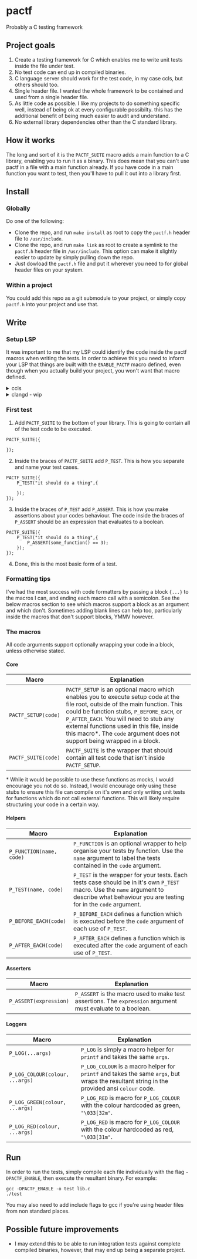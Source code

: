 # pactf

Probably a C testing framework

## Project goals

1. Create a testing framework for C which enables me to write unit tests inside the file under test.
2. No test code can end up in compiled binaries.
3. C language server should work for the test code, in my case ccls, but others should too.
4. Single header file. I wanted the whole framework to be contained and used from a single header file.
5. As little code as possible. I like my projects to do something specific well, instead of being ok at every configurable possibilty. this has the additional benefit of being much easier to audit and understand.
6. No external library dependencies other than the C standard library.

## How it works

The long and sort of it is the `PACTF_SUITE` macro adds a main function to a C library, enabling you to run it as a binary. This does mean that you can't use pactf in a file with a main function already. If you have code in a main function you want to test, then you'll have to pull it out into a library first.

## Install

### Globally

Do one of the following:

- Clone the repo, and run `make install` as root to copy the `pactf.h` header file to `/usr/include`.
- Clone the repo, and run `make link` as root to create a symlink to the `pactf.h` header file in `/usr/include`. This option can make it slightly easier to update by simply pulling down the repo.
- Just dowload the `pactf.h` file and put it wherever you need to for global header files on your system.

### Within a project

You could add this repo as a git submodule to your project, or simply copy `pactf.h` into your project and use that.

## Write

### Setup LSP

It was important to me that my LSP could identify the code inside the pactf macros when writing the tests. In order to achieve this you need to inform your LSP that things are built with the `ENABLE_PACTF` macro defined, even though when you actually build your project, you won't want that macro defined.

<details>
    <summary>ccls</summary>
    You can configure ccls to recognise the code inside the pactf macros by doing one of:  
    <ul>
        <li>Setting <code>-DPACTF_ENABLE</code> when generating your <code>compile_commands.json</code>.</li>
        <li>Add <code>-DPACTF_ENABLE</code> to your <code>.ccls</code> file. See <code>examples/basic</code> for an example.</li>
    </ul>
</details>
<details>
    <summary>clangd - wip</summary>
    WIP
</details>

### First test

1. Add `PACTF_SUITE` to the bottom of your library. This is going to contain all of the test code to be executed.

```
PACTF_SUITE({

});
```

2. Inside the braces of `PACTF_SUITE` add `P_TEST`. This is how you separate and name your test cases.

```
PACTF_SUITE({
    P_TEST("it should do a thing",{

    });
});
```

3. Inside the braces of `P_TEST` add `P_ASSERT`. This is how you make assertions about your codes behaviour. The code inside the braces of `P_ASSERT` should be an expression that evaluates to a boolean.

```
PACTF_SUITE({
    P_TEST("it should do a thing",{
        P_ASSERT(some_function() == 3);
    });
});
```

4. Done, this is the most basic form of a test.

### Formatting tips

I've had the most success with code formatters by passing a block `{...}` to the macros I can, and ending each macro call with a semicolon. See the below macros section to see which macros support a block as an argument and which don't. Sometimes adding blank lines can help too, particularly inside the macros that don't support blocks, YMMV however.

### The macros

All code arguments support optionally wrapping your code in a block, unless otherwise stated.

#### Core

| Macro               | Explanation                                                                                                                                                                                                                                                                                                                                      |
| ------------------- | ------------------------------------------------------------------------------------------------------------------------------------------------------------------------------------------------------------------------------------------------------------------------------------------------------------------------------------------------ |
| `PACTF_SETUP(code)` | `PACTF_SETUP` is an optional macro which enables you to execute setup code at the file root, outside of the main function. This could be function stubs, `P_BEFORE_EACH`, or `P_AFTER_EACH`. You will need to stub any external functions used in this file, inside this macro\*. The `code` argument does not support being wrapped in a block. |
| `PACTF_SUITE(code)` | `PACTF_SUITE` is the wrapper that should contain all test code that isn't inside `PACTF_SETUP`.                                                                                                                                                                                                                                                  |

\* While it would be possible to use these functions as mocks, I would encourage you not do so. Instead, I would encourage only using these stubs to ensure this file can compile on it's own and only writing unit tests for functions which do not call external functions. This will likely require structuring your code in a certain way.

#### Helpers

| Macro                    | Explanation                                                                                                                                                                                  |
| ------------------------ | -------------------------------------------------------------------------------------------------------------------------------------------------------------------------------------------- |
| `P_FUNCTION(name, code)` | `P_FUNCTION` is an optional wrapper to help organise your tests by function. Use the `name` argument to label the tests contained in the `code` argument.                                    |
| `P_TEST(name, code)`     | `P_TEST` is the wrapper for your tests. Each tests case should be in it's own `P_TEST` macro. Use the `name` argument to describe what behaviour you are testing for in the `code` argument. |
| `P_BEFORE_EACH(code)`    | `P_BEFORE_EACH` defines a function which is executed before the `code` argument of each use of `P_TEST`.                                                                                     |
| `P_AFTER_EACH(code)`     | `P_AFTER_EACH` defines a function which is executed after the `code` argument of each use of `P_TEST`.                                                                                       |

#### Asserters

| Macro                  | Explanation                                                                                                 |
| ---------------------- | ----------------------------------------------------------------------------------------------------------- |
| `P_ASSERT(expression)` | `P_ASSERT` is the macro used to make test assertions. The `expression` argument must evaluate to a boolean. |

#### Loggers

| Macro                           | Explanation                                                                                                                                 |
| ------------------------------- | ------------------------------------------------------------------------------------------------------------------------------------------- |
| `P_LOG(...args)`                | `P_LOG` is simply a macro helper for `printf` and takes the same `args`.                                                                    |
| `P_LOG_COLOUR(colour, ...args)` | `P_LOG_COLOUR` is a macro helper for `printf` and takes the same `args`, but wraps the resultant string in the provided ansi `colour` code. |
| `P_LOG_GREEN(colour, ...args)`  | `P_LOG_RED` is macro for `P_LOG_COLOUR` with the colour hardcoded as green, `"\033[32m"`.                                                   |
| `P_LOG_RED(colour, ...args)`    | `P_LOG_RED` is macro for `P_LOG_COLOUR` with the colour hardcoded as red, `"\033[31m"`.                                                     |

## Run

In order to run the tests, simply compile each file individually with the flag `-DPACTF_ENABLE`, then execute the resultant binary. For example:

```
gcc -DPACTF_ENABLE -o test lib.c
./test
```

You may also need to add include flags to gcc if you're using header files from non standard places.

## Possible future improvements

- I may extend this to be able to run integration tests against complete compiled binaries, however, that may end up being a separate project.
